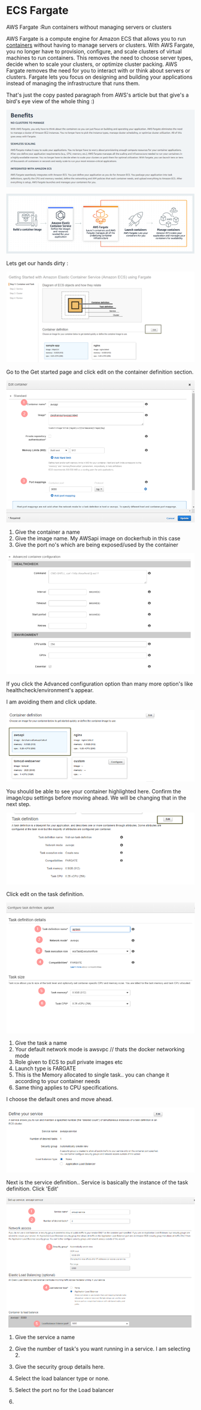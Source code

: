 # ECS Fargate

AWS Fargate :Run containers without managing servers or clusters

 AWS Fargate is a compute engine for Amazon ECS that allows you to run [containers](http://aws.amazon.com/what-are-containers) without having to manage servers or clusters. With AWS Fargate, you no longer have to provision, configure, and scale clusters of virtual machines to run containers. This removes the need to choose server types, decide when to scale your clusters, or optimize cluster packing. AWS Fargate removes the need for you to interact with or think about servers or clusters. Fargate lets you focus on designing and building your applications instead of managing the infrastructure that runs them.

That's just the copy pasted paragraph from AWS's article but that give's a bird's eye view of the whole thing :\)

![The benifits look amazing compared to running normal ECS on EC2](../../.gitbook/assets/image%20%2812%29.png)

![](../../.gitbook/assets/image%20%287%29.png)

Lets get our hands dirty :

![](../../.gitbook/assets/image.png)

Go to the Get started page and click edit on the container definition section.

![](../../.gitbook/assets/image%20%2811%29.png)

1. Give the container a name
2. Give the image name. My AWSapi image on dockerhub in this case
3. Give the port no's which are being exposed/used by the container

![](../../.gitbook/assets/image%20%281%29.png)

If you click the Advanced configuration option than many more option's like healthcheck/environment's appear.

I am avoiding them and click update.

![](../../.gitbook/assets/image%20%283%29.png)

You should be able to see your container highlighted here. Confirm the image/cpu settings before moving ahead. We will be changing that in the next step.

![](../../.gitbook/assets/image%20%2810%29.png)

Click edit on the task definition.

![](../../.gitbook/assets/image%20%282%29.png)

1. Give the task a name
2. Your default network mode is awsvpc // thats the docker networking mode
3. Role given to ECS to pull private images etc
4. Launch type is  FARGATE
5. This is the Memory allocated to single task.. you can change it according to your container needs
6. Same thing applies to CPU specifications.

I choose the default ones and move ahead.

![](../../.gitbook/assets/image%20%285%29.png)

Next is the service definition.. Service is basically the instance of the task definition. Click 'Edit'

![](../../.gitbook/assets/image%20%284%29.png)

1. Give the service a name
2. Give the number of task's you want running in a service. I am selecting 2.
3. Give the security group details here.
4. Select the load balancer type or none.
5. Select the port no for the Load balancer









1. 


